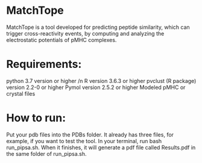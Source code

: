 # MatchTope
MatchTope is a tool developed for predicting peptide similarity, which can trigger cross-reactivity events, by computing and analyzing the electrostatic potentials of pMHC complexes.

# Requirements:
python 3.7 version or higher /n
R version 3.6.3 or higher
pvclust (R package) version 2.2-0 or higher
Pymol version 2.5.2 or higher
Modeled pMHC or crystal files

# How to run:
Put your pdb files into the PDBs folder. It already has three files, for example, if you want to test the tool.
In your terminal, run bash run_pipsa.sh.
When it finishes, it will generate a pdf file called Results.pdf in the same folder of run_pipsa.sh.


